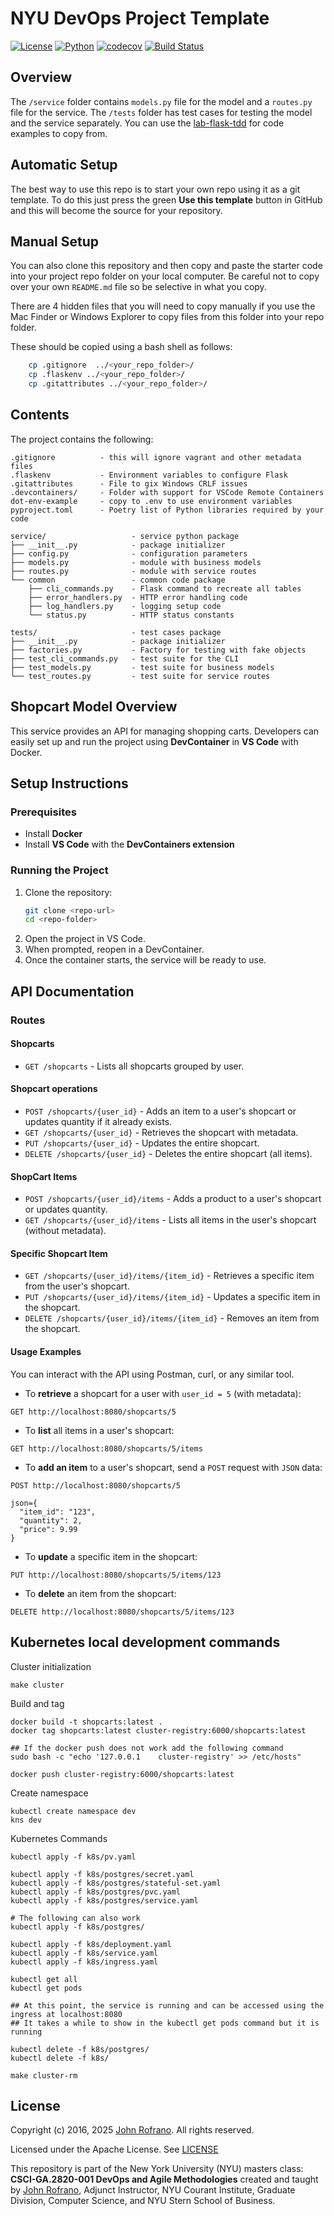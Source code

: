 # NYU DevOps Project Template

[![License](https://img.shields.io/badge/License-Apache_2.0-blue.svg)](https://opensource.org/licenses/Apache-2.0)
[![Python](https://img.shields.io/badge/Language-Python-blue.svg)](https://python.org/)
[![codecov](https://codecov.io/gh/CSCI-GA-2820-SP25-003/shopcarts/graph/badge.svg?token=F7RHYXIWMA)](https://codecov.io/gh/CSCI-GA-2820-SP25-003/shopcarts)
[![Build Status](https://github.com/CSCI-GA-2820-SP25-003/shopcarts/actions/workflows/ci.yml/badge.svg)](https://github.com/CSCI-GA-2820-SP25-003/shopcarts/actions)

## Overview

The `/service` folder contains `models.py` file for the model and a `routes.py` file for the service. The `/tests` folder has test cases for testing the model and the service separately. You can use the [lab-flask-tdd](https://github.com/nyu-devops/lab-flask-tdd) for code examples to copy from.

## Automatic Setup

The best way to use this repo is to start your own repo using it as a git template. To do this just press the green **Use this template** button in GitHub and this will become the source for your repository.

## Manual Setup

You can also clone this repository and then copy and paste the starter code into your project repo folder on your local computer. Be careful not to copy over your own `README.md` file so be selective in what you copy.

There are 4 hidden files that you will need to copy manually if you use the Mac Finder or Windows Explorer to copy files from this folder into your repo folder.

These should be copied using a bash shell as follows:

```bash
    cp .gitignore  ../<your_repo_folder>/
    cp .flaskenv ../<your_repo_folder>/
    cp .gitattributes ../<your_repo_folder>/
```

## Contents

The project contains the following:

```text
.gitignore          - this will ignore vagrant and other metadata files
.flaskenv           - Environment variables to configure Flask
.gitattributes      - File to gix Windows CRLF issues
.devcontainers/     - Folder with support for VSCode Remote Containers
dot-env-example     - copy to .env to use environment variables
pyproject.toml      - Poetry list of Python libraries required by your code

service/                   - service python package
├── __init__.py            - package initializer
├── config.py              - configuration parameters
├── models.py              - module with business models
├── routes.py              - module with service routes
└── common                 - common code package
    ├── cli_commands.py    - Flask command to recreate all tables
    ├── error_handlers.py  - HTTP error handling code
    ├── log_handlers.py    - logging setup code
    └── status.py          - HTTP status constants

tests/                     - test cases package
├── __init__.py            - package initializer
├── factories.py           - Factory for testing with fake objects
├── test_cli_commands.py   - test suite for the CLI
├── test_models.py         - test suite for business models
└── test_routes.py         - test suite for service routes
```

## Shopcart Model Overview

This service provides an API for managing shopping carts. Developers can easily set up and run the project using **DevContainer** in **VS Code** with Docker.

## Setup Instructions

### Prerequisites
- Install **Docker**
- Install **VS Code** with the **DevContainers extension**

### Running the Project
1. Clone the repository:
   ```sh
   git clone <repo-url>
   cd <repo-folder>
2. Open the project in VS Code.
3. When prompted, reopen in a DevContainer.
4. Once the container starts, the service will be ready to use.

## API Documentation

### Routes

#### Shopcarts
- `GET /shopcarts` - Lists all shopcarts grouped by user.

#### Shopcart operations

- `POST /shopcarts/{user_id}` - Adds an item to a user's shopcart or updates quantity if it already exists.
- `GET /shopcarts/{user_id}` - Retrieves the shopcart with metadata.
- `PUT /shopcarts/{user_id}` - Updates the entire shopcart.
- `DELETE /shopcarts/{user_id}` - Deletes the entire shopcart (all items).

#### ShopCart Items

- `POST /shopcarts/{user_id}/items` - Adds a product to a user's shopcart or updates quantity.
- `GET /shopcarts/{user_id}/items` - Lists all items in the user's shopcart (without metadata).

#### Specific Shopcart Item

- `GET /shopcarts/{user_id}/items/{item_id}` - Retrieves a specific item from the user's shopcart.
- `PUT /shopcarts/{user_id}/items/{item_id}` - Updates a specific item in the shopcart.
- `DELETE /shopcarts/{user_id}/items/{item_id}` - Removes an item from the shopcart.

#### Usage Examples

You can interact with the API using Postman, curl, or any similar tool.

- To **retrieve** a shopcart for a user with `user_id = 5` (with metadata):

```GET http://localhost:8080/shopcarts/5```

- To **list** all items in a user's shopcart:

```GET http://localhost:8080/shopcarts/5/items```

- To **add an item** to a user's shopcart, send a `POST` request with `JSON` data:
 
```POST http://localhost:8080/shopcarts/5```

```
json={
  "item_id": "123",
  "quantity": 2,
  "price": 9.99
}
```

- To **update** a specific item in the shopcart:

```PUT http://localhost:8080/shopcarts/5/items/123```

- To **delete** an item from the shopcart:

```DELETE http://localhost:8080/shopcarts/5/items/123```


## Kubernetes local development commands

Cluster initialization
```
make cluster
```

Build and tag
```
docker build -t shopcarts:latest .
docker tag shopcarts:latest cluster-registry:6000/shopcarts:latest

## If the docker push does not work add the following command
sudo bash -c "echo '127.0.0.1    cluster-registry' >> /etc/hosts"

docker push cluster-registry:6000/shopcarts:latest
```

Create namespace
```
kubectl create namespace dev
kns dev
```

Kubernetes Commands
```
kubectl apply -f k8s/pv.yaml

kubectl apply -f k8s/postgres/secret.yaml
kubectl apply -f k8s/postgres/stateful-set.yaml
kubectl apply -f k8s/postgres/pvc.yaml
kubectl apply -f k8s/postgres/service.yaml

# The following can also work
kubectl apply -f k8s/postgres/

kubectl apply -f k8s/deployment.yaml
kubectl apply -f k8s/service.yaml
kubectl apply -f k8s/ingress.yaml

kubectl get all
kubectl get pods

## At this point, the service is running and can be accessed using the ingress at localhost:8080
## It takes a while to show in the kubectl get pods command but it is running

kubectl delete -f k8s/postgres/
kubectl delete -f k8s/

make cluster-rm
```

## License

Copyright (c) 2016, 2025 [John Rofrano](https://www.linkedin.com/in/JohnRofrano/). All rights reserved.

Licensed under the Apache License. See [LICENSE](LICENSE)

This repository is part of the New York University (NYU) masters class: **CSCI-GA.2820-001 DevOps and Agile Methodologies** created and taught by [John Rofrano](https://cs.nyu.edu/~rofrano/), Adjunct Instructor, NYU Courant Institute, Graduate Division, Computer Science, and NYU Stern School of Business.
